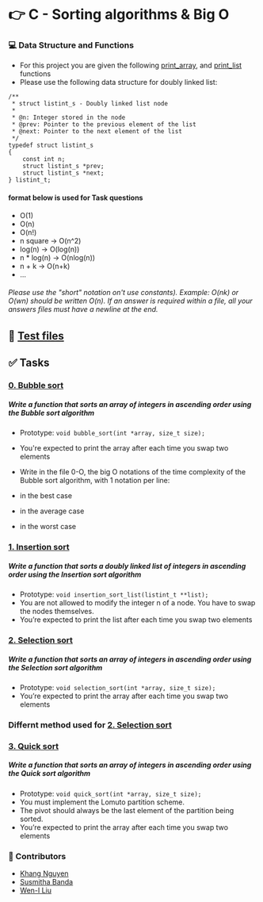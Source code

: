 # :point_right: C - Sorting algorithms & Big O

### :computer: Data Structure and Functions
- For this project you are given the following [print_array](https://github.com/WennieL/holbertonschool-sorting_algorithms/blob/main/print_array.c), and [print_list](https://github.com/WennieL/holbertonschool-sorting_algorithms/blob/main/print_list.c) functions
- Please use the following data structure for doubly linked list:

```
/**
 * struct listint_s - Doubly linked list node
 *
 * @n: Integer stored in the node
 * @prev: Pointer to the previous element of the list
 * @next: Pointer to the next element of the list
 */
typedef struct listint_s
{
    const int n;
    struct listint_s *prev;
    struct listint_s *next;
} listint_t;
```
#### format below is used for Task questions
- O(1)
- O(n)
- O(n!)
- n square -> O(n^2)
- log(n) -> O(log(n))
- n * log(n) -> O(nlog(n))
- n + k -> O(n+k)
- ...

###### Please use the "short" notation on't use constants). Example: O(nk) or O(wn) should be written O(n). If an answer is required within a file, all your answers files must have a newline at the end.

## :open_file_folder: [Test files](https://github.com/WennieL/holbertonschool-sorting_algorithms/tree/main/test%20files)

## :white_check_mark: Tasks

### [0. Bubble sort](https://github.com/WennieL/holbertonschool-sorting_algorithms/blob/main/0-bubble_sort.c)
##### Write a function that sorts an array of integers in ascending order using the Bubble sort algorithm

- Prototype: ```void bubble_sort(int *array, size_t size);```
- You're expected to print the array after each time you swap two elements 
- Write in the file 0-O, the big O notations of the time complexity of the Bubble sort algorithm, with 1 notation per line:

- in the best case
- in the average case
- in the worst case

### [1. Insertion sort](https://github.com/WennieL/holbertonschool-sorting_algorithms/blob/main/1-insertion_sort_list.c)
##### Write a function that sorts a doubly linked list of integers in ascending order using the Insertion sort algorithm

- Prototype: ```void insertion_sort_list(listint_t **list);```
- You are not allowed to modify the integer n of a node. You have to swap the nodes themselves.
- You’re expected to print the list after each time you swap two elements

### [2. Selection sort](https://github.com/WennieL/holbertonschool-sorting_algorithms/blob/main/2-selection_sort.c)
##### Write a function that sorts an array of integers in ascending order using the Selection sort algorithm

- Prototype: ```void selection_sort(int *array, size_t size);```
- You’re expected to print the array after each time you swap two elements

### Differnt method used for [2. Selection sort](https://github.com/WennieL/holbertonschool-sorting_algorithms/blob/main/task_2_diff_method.c)

### [3. Quick sort](https://github.com/WennieL/holbertonschool-sorting_algorithms/blob/main/3-quick_sort.c)
##### Write a function that sorts an array of integers in ascending order using the Quick sort algorithm

- Prototype: ```void quick_sort(int *array, size_t size);```
- You must implement the Lomuto partition scheme.
- The pivot should always be the last element of the partition being sorted.
- You’re expected to print the array after each time you swap two elements

### :ninja: Contributors
- [Khang Nguyen](https://github.com/kdn95)
- [Susmitha Banda](https://github.com/Susmitha-Banda)
- [Wen-I Liu](https://github.com/WennieL)
